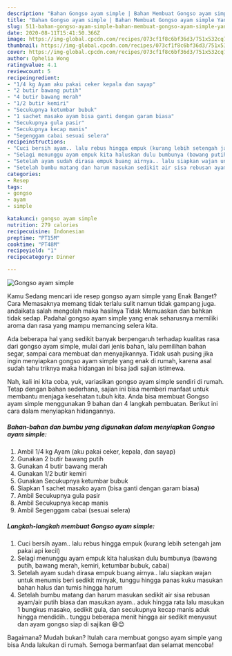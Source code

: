 ```yaml
---
description: "Bahan Gongso ayam simple | Bahan Membuat Gongso ayam simple Yang Paling Enak"
title: "Bahan Gongso ayam simple | Bahan Membuat Gongso ayam simple Yang Paling Enak"
slug: 511-bahan-gongso-ayam-simple-bahan-membuat-gongso-ayam-simple-yang-paling-enak
date: 2020-08-11T15:41:50.366Z
image: https://img-global.cpcdn.com/recipes/073cf1f8c6bf36d3/751x532cq70/gongso-ayam-simple-foto-resep-utama.jpg
thumbnail: https://img-global.cpcdn.com/recipes/073cf1f8c6bf36d3/751x532cq70/gongso-ayam-simple-foto-resep-utama.jpg
cover: https://img-global.cpcdn.com/recipes/073cf1f8c6bf36d3/751x532cq70/gongso-ayam-simple-foto-resep-utama.jpg
author: Ophelia Wong
ratingvalue: 4.1
reviewcount: 5
recipeingredient:
- "1/4 kg Ayam aku pakai ceker kepala dan sayap"
- "2 butir bawang putih"
- "4 butir bawang merah"
- "1/2 butir kemiri"
- "Secukupnya ketumbar bubuk"
- "1 sachet masako ayam bisa ganti dengan garam biasa"
- "Secukupnya gula pasir"
- "Secukupnya kecap manis"
- "Segenggam cabai sesuai selera"
recipeinstructions:
- "Cuci bersih ayam.. lalu rebus hingga empuk (kurang lebih setengah jam pakai api kecil)"
- "Selagi menunggu ayam empuk kita haluskan dulu bumbunya (bawang putih, bawang merah, kemiri, ketumbar bubuk, cabai)"
- "Setelah ayam sudah dirasa empuk buang airnya.. lalu siapkan wajan untuk menumis beri sedikit minyak, tunggu hingga panas kuku masukan bahan halus dan tumis hingga harum"
- "Setelah bumbu matang dan harum masukan sedikit air sisa rebusan ayam/air putih biasa dan masukan ayam.. aduk hingga rata lalu masukan 1 bungkus masako, sedikit gula, dan secukupnya kecap manis aduk hingga mendidih.. tunggu beberapa menit hingga air sedikit menyusut dan ayam gongso siap di sajikan 😄😊"
categories:
- Resep
tags:
- gongso
- ayam
- simple

katakunci: gongso ayam simple 
nutrition: 279 calories
recipecuisine: Indonesian
preptime: "PT15M"
cooktime: "PT48M"
recipeyield: "1"
recipecategory: Dinner

---
```



![Gongso ayam simple](https://img-global.cpcdn.com/recipes/073cf1f8c6bf36d3/751x532cq70/gongso-ayam-simple-foto-resep-utama.jpg)

Kamu Sedang mencari ide resep gongso ayam simple yang Enak Banget? Cara Memasaknya memang tidak terlalu sulit namun tidak gampang juga. andaikata salah mengolah maka hasilnya Tidak Memuaskan dan bahkan tidak sedap. Padahal gongso ayam simple yang enak seharusnya memiliki aroma dan rasa yang mampu memancing selera kita.

Ada beberapa hal yang sedikit banyak berpengaruh terhadap kualitas rasa dari gongso ayam simple, mulai dari jenis bahan, lalu pemilihan bahan segar, sampai cara membuat dan menyajikannya. Tidak usah pusing jika ingin menyiapkan gongso ayam simple yang enak di rumah, karena asal sudah tahu triknya maka hidangan ini bisa jadi sajian istimewa.




Nah, kali ini kita coba, yuk, variasikan gongso ayam simple sendiri di rumah. Tetap dengan bahan sederhana, sajian ini bisa memberi manfaat untuk membantu menjaga kesehatan tubuh kita. Anda bisa membuat Gongso ayam simple menggunakan 9 bahan dan 4 langkah pembuatan. Berikut ini cara dalam menyiapkan hidangannya.

<!--inarticleads1-->

##### Bahan-bahan dan bumbu yang digunakan dalam menyiapkan Gongso ayam simple:

1. Ambil 1/4 kg Ayam (aku pakai ceker, kepala, dan sayap)
1. Gunakan 2 butir bawang putih
1. Gunakan 4 butir bawang merah
1. Gunakan 1/2 butir kemiri
1. Gunakan Secukupnya ketumbar bubuk
1. Siapkan 1 sachet masako ayam (bisa ganti dengan garam biasa)
1. Ambil Secukupnya gula pasir
1. Ambil Secukupnya kecap manis
1. Ambil Segenggam cabai (sesuai selera)




<!--inarticleads2-->

##### Langkah-langkah membuat Gongso ayam simple:

1. Cuci bersih ayam.. lalu rebus hingga empuk (kurang lebih setengah jam pakai api kecil)
1. Selagi menunggu ayam empuk kita haluskan dulu bumbunya (bawang putih, bawang merah, kemiri, ketumbar bubuk, cabai)
1. Setelah ayam sudah dirasa empuk buang airnya.. lalu siapkan wajan untuk menumis beri sedikit minyak, tunggu hingga panas kuku masukan bahan halus dan tumis hingga harum
1. Setelah bumbu matang dan harum masukan sedikit air sisa rebusan ayam/air putih biasa dan masukan ayam.. aduk hingga rata lalu masukan 1 bungkus masako, sedikit gula, dan secukupnya kecap manis aduk hingga mendidih.. tunggu beberapa menit hingga air sedikit menyusut dan ayam gongso siap di sajikan 😄😊




Bagaimana? Mudah bukan? Itulah cara membuat gongso ayam simple yang bisa Anda lakukan di rumah. Semoga bermanfaat dan selamat mencoba!

